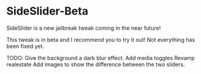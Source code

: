 SideSlider-Beta
===============

SideSlider is a new jailbreak tweak coming in the near future!

This tweak is in beta and I recommend you to try it out! Not everything has been fixed yet.



TODO:
Give the background a dark blur effect.
Add media toggles
Revamp realestate
Add images to show the difference between the two sliders.
